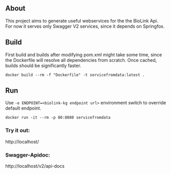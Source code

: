 ## About
This project aims to generate useful webservices for the the BioLink Api.
For now it serves only Swagger V2 services, since it depends on Springfox.
## Build
First build and builds after modifying pom.xml might take some time, since the Dockerfile will resolve all dependencies from scratch. Once cached, builds should be significantly faster.
```
docker build --rm -f "Dockerfile" -t servicefromdata:latest .
```

## Run
Use `-e ENDPOINT=<biolink-kg endpoint url>` environment switch to override default endpoint.
```
docker run -it --rm -p 80:8080 servicefromdata
```

### Try it out: 
http://localhost/

### Swagger-Apidoc:
http://localhost/v2/api-docs
